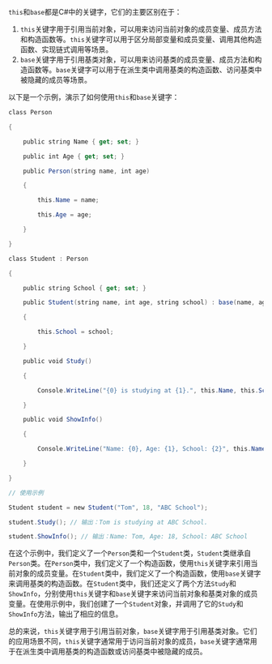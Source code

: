 `this`和`base`都是C#中的关键字，它们的主要区别在于：

1. `this`关键字用于引用当前对象，可以用来访问当前对象的成员变量、成员方法和构造函数等。`this`关键字可以用于区分局部变量和成员变量、调用其他构造函数、实现链式调用等场景。
2. `base`关键字用于引用基类对象，可以用来访问基类的成员变量、成员方法和构造函数等。`base`关键字可以用于在派生类中调用基类的构造函数、访问基类中被隐藏的成员等场景。

以下是一个示例，演示了如何使用`this`和`base`关键字：
```C#
class Person

{

    public string Name { get; set; }

    public int Age { get; set; }

    public Person(string name, int age)

    {

        this.Name = name;

        this.Age = age;

    }

}

class Student : Person

{

    public string School { get; set; }

    public Student(string name, int age, string school) : base(name, age)

    {

        this.School = school;

    }

    public void Study()

    {

        Console.WriteLine("{0} is studying at {1}.", this.Name, this.School);

    }

    public void ShowInfo()

    {

        Console.WriteLine("Name: {0}, Age: {1}, School: {2}", this.Name, this.Age, this.School);

    }

}

// 使用示例

Student student = new Student("Tom", 18, "ABC School");

student.Study(); // 输出：Tom is studying at ABC School.

student.ShowInfo(); // 输出：Name: Tom, Age: 18, School: ABC School
```
在这个示例中，我们定义了一个`Person`类和一个`Student`类，`Student`类继承自`Person`类。在`Person`类中，我们定义了一个构造函数，使用`this`关键字来引用当前对象的成员变量。在`Student`类中，我们定义了一个构造函数，使用`base`关键字来调用基类的构造函数。在`Student`类中，我们还定义了两个方法`Study`和`ShowInfo`，分别使用`this`关键字和`base`关键字来访问当前对象和基类对象的成员变量。在使用示例中，我们创建了一个`Student`对象，并调用了它的`Study`和`ShowInfo`方法，输出了相应的信息。

总的来说，`this`关键字用于引用当前对象，`base`关键字用于引用基类对象。它们的应用场景不同，`this`关键字通常用于访问当前对象的成员，`base`关键字通常用于在派生类中调用基类的构造函数或访问基类中被隐藏的成员。